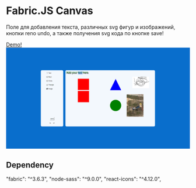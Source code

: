 # Fabric.JS Canvas

Поле для добавления текста, различных svg фигур и изображений, кнопки reno undo, а также получения svg кода по кнопке save!

[Demo!]()
![Positioning Example](public/Screenshot_5.png)

## Dependency

"fabric": "^3.6.3",
"node-sass": "^9.0.0",
"react-icons": "^4.12.0",
